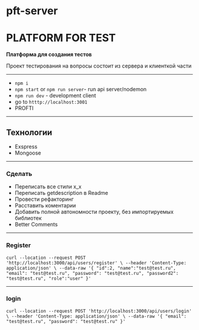 # pft-server
# PLATFORM FOR TEST
**Платформа для создания тестов**

Проект тестирования на вопросы
состоит из сервера и клиенткой части

---
* ``npm i``
* ``npm start`` or ``npm run server``- run api server/nodemon
* ``npm run dev`` - development client
* go to ```htttp://localhost:3001```
* PROFTI

---
## Технологии
* Exspress
* Mongoose
---

### Сделать

* Переписать все стили х_х
* Переписать getdescription в Readme
* Провести рефакторинг
* Расставить коментарии
* Добавить полной автономности проекту, без импортируемых библиотек
* Better Comments
 ---

### Register
``
curl --location --request POST 'http://localhost:3000/api/users/register' \
--header 'Content-Type: application/json' \
--data-raw '{
    "id":2,
    "name":"test@test.ru",
    "email": "test@test.ru",
    "password": "test@test.ru",
    "password2": "test@test.ru",
    "role":"user"
}'
``

---
### login

``
curl --location --request POST 'http://localhost:3000/api/users/login' \
--header 'Content-Type: application/json' \
--data-raw '{
    "email": "test@test.ru",
    "password": "test@test.ru"
}'
``